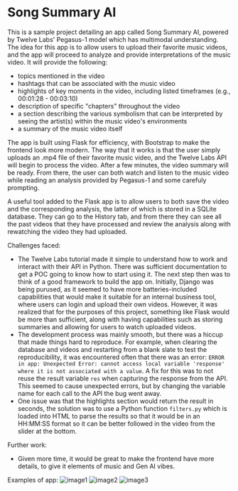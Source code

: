 # Song Summary AI
This is a sample project detailing an app called Song Summary AI, powered by Twelve Labs' Pegasus-1 model which has multimodal understanding. The idea for this app is to allow users to upload their favorite music videos, and the app will proceed to  analyze and provide interpretations of the music video. It will provide the following:
- topics mentioned in the video
- hashtags that can be associated with the music video
- highlights of key moments in the video, including listed timeframes (e.g., 00:01:28 - 00:03:10)
- description of specific "chapters" throughout the video
- a section describing the various symbolism that can be interpreted by seeing the artist(s) within the music video's environments
- a summary of the music video itself

The app is built using Flask for efficiency, with Bootstrap to make the frontend look more modern. The way that it works is that the user simply uploads an .mp4 file of their favorite music video, and the Twelve Labs API will begin to process the video. After a few minutes, the video summary will be ready. From there, the user can both watch and listen to the music video while reading an analysis provided by Pegasus-1 and some carefuly prompting.

A useful tool added to the Flask app is to allow users to both save the video and the corresponding analysis, the latter of which is stored in a SQLite database. They can go to the History tab, and from there they can see all the past videos that they have processed and review the analysis along with rewatching the video they had uploaded.

Challenges faced:
- The Twelve Labs tutorial made it simple to understand how to work and interact with their API in Python. There was sufficient documentation to get a POC going to know how to start using it. The next step then was to think of a good framework to build the app on. Initially, Django was being purused, as it seemed to have more batteries-included capabilities that would make it suitable for an internal business tool, where users can login and upload their own videos. However, it was realized that for the purposes of this project, something like Flask would be more than sufficient, along with having capabilities such as storing summaries and allowing for users to watch uploaded videos.
- The development process was mainly smooth, but there was a hiccup that made things hard to reproduce. For example, when clearing the database and videos and restarting from a blank slate to test the reproducibility, it was encountered often that there was an error: `ERROR in app: Unexpected Error: cannot access local variable 'response' where it is not associated with a value`. A fix for this was to not reuse the result variable `res` when capturing the response from the API. This seemed to cause unexpected errors, but by changing the variable name for each call to the API the bug went away.
- One issue was that the highlights section would return the result in seconds, the solution was to use a Python function `filters.py` which is loaded into HTML to parse the results so that it would be in an HH:MM:SS format so it can be better followed in the video from the slider at the bottom.

Further work:
- Given more time, it would be great to make the frontend have more details, to give it elements of music and Gen AI vibes.

Examples of app:
![image1](./static/images/example-1.png.png)
![image2](./static/images/example-2.png.png)
![image3](./static/images/example-3.png.png)
